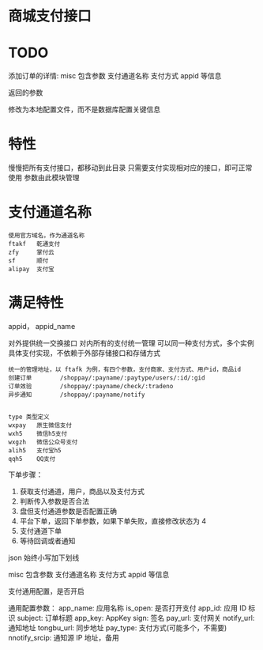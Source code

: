 # 商城支付接口

# TODO

添加订单的详情:
misc 包含参数
支付通道名称
支付方式
appid 等信息

返回的参数

修改为本地配置文件，而不是数据库配置关键信息


# 特性

慢慢把所有支付接口，都移动到此目录
只需要支付实现相对应的接口，即可正常使用
参数由此模块管理

# 支付通道名称

	使用官方域名，作为通道名称
	ftakf	乾通支付
	zfy		掌付云
	sf		顺付
	alipay	支付宝
	

# 满足特性

appid， appid_name

对外提供统一交换接口
对内所有的支付统一管理
可以同一种支付方式，多个实例
具体支付实现，不依赖于外部存储接口和存储方式

	统一的管理地址，以 ftafk 为例，有四个参数，支付商家、支付方式、用户id，商品id
	创建订单		/shoppay/:payname/:paytype/users/:id/:gid
	订单效验		/shoppay/:payname/check/:tradeno
	异步通知		/shoppay/:payname/notify
	
	
	type 类型定义
	wxpay	原生微信支付
	wxh5	微信h5支付
	wxgzh	微信公众号支付
	alih5	支付宝h5
	qqh5	QQ支付
	
	
下单步骤：
1. 获取支付通道，用户，商品以及支付方式
2. 判断传入参数是否合法
3. 盘但支付通道参数是否配置正确
4. 平台下单，返回下单参数，如果下单失败，直接修改状态为 4
5. 支付通道下单
6. 等待回调或者通知

json 始终小写加下划线

misc 包含参数
支付通道名称
支付方式
appid 等信息


支付通用配置，是否开启


通用配置参数：
app_name:		应用名称
is_open:		是否打开支付
app_id:			应用 ID 标识
subject:		订单标题
app_key:		AppKey
sign:			签名
pay_url:		支付网关
notify_url:		通知地址
tongbu_url:		同步地址
pay_type:		支付方式(可能多个，不需要)
nnotify_srcip:	通知源 IP 地址，备用
